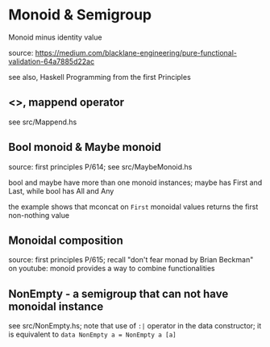 # Monoid & Semigroup

Monoid minus identity value

source: <https://medium.com/blacklane-engineering/pure-functional-validation-64a7885d22ac>

see also, Haskell Programming from the first Principles

## <>, mappend operator

see src/Mappend.hs

## Bool monoid & Maybe monoid

source: first principles P/614; see src/MaybeMonoid.hs

bool and maybe have more than one monoid instances; maybe has First
and Last, while bool has All and Any

the example shows that mconcat on `First` monoidal values returns
the first non-nothing value

## Monoidal composition

source: first principles P/615; recall "don't fear monad by Brian Beckman"
on youtube: monoid provides a way to combine functionalities

## NonEmpty - a semigroup that can not have monoidal instance

see src/NonEmpty.hs; note that use of `:|` operator in the data
constructor; it is equivalent to `data NonEmpty a = NonEmpty a [a]`
